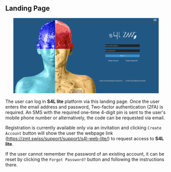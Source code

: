 ## Landing Page

<p align="center">
  <img width="90%" src="assets/landingpage.png">
</p>

The user can log in **S4L lite** platform via this landing page. Once the user enters the email address and password, Two-factor authentication (2FA) is required. An SMS with the required one-time 4-digit pin is sent to the user's mobile phone number or alternatively, the code can be requested via email.

Registration is currently available only via an invitation and clicking ```Create Account``` button will show the user the webpage link (https://zmt.swiss/support/support/s4l-web-lite/) to request access to **S4L lite**.

If the user cannot remember the password of an existing account, it can be reset by clicking the ```Forgot Password?``` button and following the instructions there.
